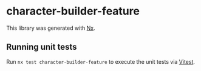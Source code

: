 # character-builder-feature

This library was generated with [Nx](https://nx.dev).

## Running unit tests

Run `nx test character-builder-feature` to execute the unit tests via [Vitest](https://vitest.dev/).
